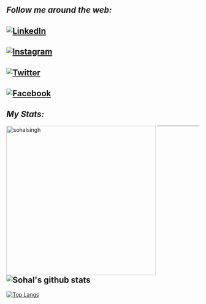 <i>Follow me around the web:</i><br>
---
<a href="https://www.linkedin.com/in/sohal-singh-00968a246" target="_blank"><img src="https://img.shields.io/badge/LinkedIn-%230077B5.svg?&style=flat-square&logo=linkedin&logoColor=white" alt="LinkedIn"></a>
---
<a href="https://www.instagram.com/sohal.s.singh" target="_blank"><img src="https://img.shields.io/badge/Instagram-%23E4405F.svg?&style=flat-square&logo=instagram&logoColor=white" alt="Instagram"></a>
---
<a href="https://twitter.com/_sohal_singh_" target="_blank"><img src="https://img.shields.io/badge/Twitter-%231DA1F2.svg?&style=flat-square&logo=twitter&logoColor=white" alt="Twitter"></a>
---
<a href="https://facebook.com/profile.php?id=100069792408547" target="_blank"><img src="https://img.shields.io/badge/Facebook-%231DA1F2.svg?&style=flat-square&logo=facebook&logoColor=white" alt="Facebook"></a>
---
</div>

<i>My Stats:</i><br>
---
<img align="left" width=390 src="https://github-readme-streak-stats.herokuapp.com/?user=sohalsingh&theme=react&border=61dafb&hide_border=true" alt="sohalsingh" />

---

![Sohal's github stats](https://github-readme-stats.vercel.app/api?username=sohalsingh)
---

[![Top Langs](https://github-readme-stats.vercel.app/api/top-langs/?username=sohalsingh)](https://github.com/sohalsingh/github-readme-stats)
